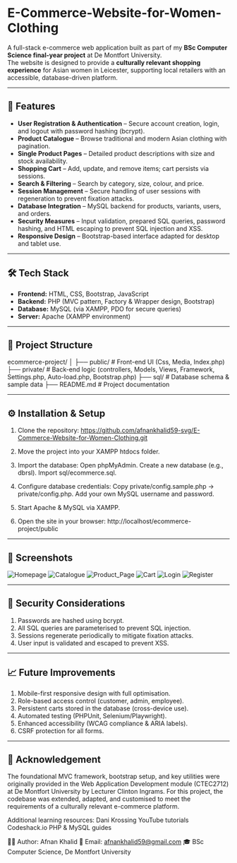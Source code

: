 # E-Commerce-Website-for-Women-Clothing

A full-stack e-commerce web application built as part of my **BSc Computer Science final-year project** at De Montfort University.  
The website is designed to provide a **culturally relevant shopping experience** for Asian women in Leicester, supporting local retailers with an accessible, database-driven platform.  

---

## 🚀 Features  

- **User Registration & Authentication** – Secure account creation, login, and logout with password hashing (bcrypt).  
- **Product Catalogue** – Browse traditional and modern Asian clothing with pagination.  
- **Single Product Pages** – Detailed product descriptions with size and stock availability.  
- **Shopping Cart** – Add, update, and remove items; cart persists via sessions.  
- **Search & Filtering** – Search by category, size, colour, and price.  
- **Session Management** – Secure handling of user sessions with regeneration to prevent fixation attacks.  
- **Database Integration** – MySQL backend for products, variants, users, and orders.  
- **Security Measures** – Input validation, prepared SQL queries, password hashing, and HTML escaping to prevent SQL injection and XSS.  
- **Responsive Design** – Bootstrap-based interface adapted for desktop and tablet use.  

---

## 🛠️ Tech Stack  

- **Frontend:** HTML, CSS, Bootstrap, JavaScript  
- **Backend:** PHP (MVC pattern, Factory & Wrapper design, Bootstrap)  
- **Database:** MySQL (via XAMPP, PDO for secure queries)  
- **Server:** Apache (XAMPP environment)  

---

## 📂 Project Structure 

ecommerce-project/
│
├── public/ # Front-end UI (Css, Media, Index.php)
├── private/ # Back-end logic (controllers, Models, Views, Framework, Settings.php, Auto-load.php, Bootstrap.php)
├── sql/ # Database schema & sample data
├── README.md # Project documentation

---

## ⚙️ Installation & Setup  

1. Clone the repository: https://github.com/afnankhalid59-svg/E-Commerce-Website-for-Women-Clothing.git

2. Move the project into your XAMPP htdocs folder.

3. Import the database:
    Open phpMyAdmin.
    Create a new database (e.g., dbrsl).
    Import sql/ecommerce.sql.

4. Configure database credentials:
    Copy private/config.sample.php → private/config.php.
    Add your own MySQL username and password.

5. Start Apache & MySQL via XAMPP.

6. Open the site in your browser: http://localhost/ecommerce-project/public

---

## 📸 Screenshots


![Homepage](screenshot/homepage.png)
![Catalogue](screenshot/catalogue.png)
![Product_Page](screenshot/product.png)
![Cart](screenshot/cart.png)
![Login](screenshot/login.png)
![Register](screenshot/register.png)

---

## 🔐 Security Considerations

1. Passwords are hashed using bcrypt.
2. All SQL queries are parameterised to prevent SQL injection.
3. Sessions regenerate periodically to mitigate fixation attacks.
4. User input is validated and escaped to prevent XSS.

---

## 📈 Future Improvements

1. Mobile-first responsive design with full optimisation.
2. Role-based access control (customer, admin, employee).
3. Persistent carts stored in the database (cross-device use).
4. Automated testing (PHPUnit, Selenium/Playwright).
5. Enhanced accessibility (WCAG compliance & ARIA labels).
6. CSRF protection for all forms.


---

## 📜 Acknowledgement

The foundational MVC framework, bootstrap setup, and key utilities were originally provided in the Web Application Development module (CTEC2712) at De Montfort University by Lecturer Clinton Ingrams.
For this project, the codebase was extended, adapted, and customised to meet the requirements of a culturally relevant e-commerce platform.

Additional learning resources:
    Dani Krossing YouTube tutorials
    Codeshack.io PHP & MySQL guides

👨‍💻 Author: Afnan Khalid
📧 Email: afnankhalid59@gmail.com
🎓 BSc Computer Science, De Montfort University